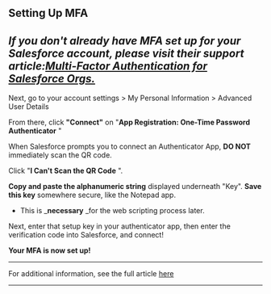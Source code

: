 ## Setting Up MFA

_If you don't already have MFA set up for your Salesforce account, please visit their support article:**[Multi-Factor Authentication for Salesforce Orgs.](https://help.salesforce.com/s/articleView?id=sf.security_overview_2fa.htm&type=5)**_  
---  
  
Next, go to your account settings > My Personal Information > Advanced User Details

From there, click **"Connect"** on "**App Registration: One-Time Password Authenticator** "



When Salesforce prompts you to connect an Authenticator App, **DO NOT** immediately scan the QR code.

Click "**I Can't Scan the QR Code** ".



**Copy and paste the alphanumeric string** displayed underneath "Key". **Save this key** somewhere secure, like the Notepad app. 

  * This is _**necessary** _for the web scripting process later. 



Next, enter that setup key in your authenticator app, then enter the verification code into Salesforce, and connect!



**Your MFA is now set up!**

* * *

For additional information, see the full article [here](https://support.optisigns.com/hc/en-us/articles/32839794222099)

---
